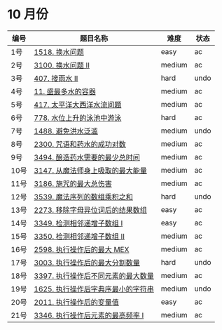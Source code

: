 # 10 月份

**编号**|**题目名称**|**难度**|**状态**
--------|------------|--------|--------
1号|[1518. 换水问题](./第1题%201518.%20换水问题)|easy|ac
2号|[3100. 换水问题 II](./第2题%203100.%20换水问题%20II)|medium|ac
3号|[407. 接雨水 II](./第3题%20407.%20接雨水%20II)|hard|undo
4号|[11. 盛最多水的容器](./第4题%2011.%20盛最多水的容器)|medium|ac
5号|[417. 太平洋大西洋水流问题](./第5题%20417.%20太平洋大西洋水流问题)|medium|ac
6号|[778. 水位上升的泳池中游泳](./第6题%20778.%20水位上升的泳池中游泳)|hard|ac
7号|[1488. 避免洪水泛滥](./第7题%201488.%20避免洪水泛滥)|medium|undo
8号|[2300. 咒语和药水的成功对数](./第8题%202300.%20咒语和药水的成功对数)|medium|ac
9号|[3494. 酿造药水需要的最少总时间](./第9题%203494.%20酿造药水需要的最少总时间)|medium|ac
10号|[3147. 从魔法师身上吸取的最大能量](./第10题%203147.%20从魔法师身上吸取的最大能量)|medium|ac
11号|[3186. 施咒的最大总伤害](./第11题%203186.%20施咒的最大总伤害)|medium|ac
12号|[3539. 魔法序列的数组乘积之和](./第12题%203539.%20魔法序列的数组乘积之和)|hard|undo
13号|[2273. 移除字母异位词后的结果数组](./第13题%202273.%20移除字母异位词后的结果数组)|easy|ac
14号|[3349. 检测相邻递增子数组 I](./第14题%203349.%20检测相邻递增子数组%20I)|easy|ac
15号|[3350. 检测相邻递增子数组 II](./第15题%203350.%20检测相邻递增子数组%20II)|medium|ac
16号|[2598. 执行操作后的最大 MEX](./第16题%202598.%20执行操作后的最大%20MEX)|medium|ac
17号|[3003. 执行操作后的最大分割数量](./第17题%203003.%20执行操作后的最大分割数量)|hard|undo
18号|[3397. 执行操作后不同元素的最大数量](./第18题%203397.%20执行操作后不同元素的最大数量)|medium|ac
19号|[1625. 执行操作后字典序最小的字符串](./第19题%201625.%20执行操作后字典序最小的字符串)|medium|undo
20号|[2011. 执行操作后的变量值](./第20题%202011.%20执行操作后的变量值)|easy|ac
21号|[3346. 执行操作后元素的最高频率 I](./第21题%203346.%20执行操作后元素的最高频率%20I)|medium|ac
